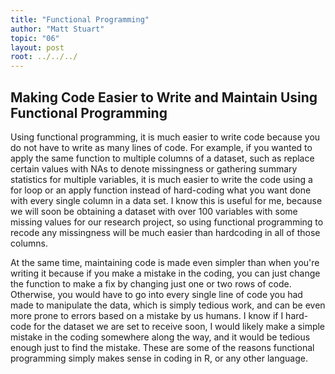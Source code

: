 ```yaml
---
title: "Functional Programming"
author: "Matt Stuart"
topic: "06"
layout: post
root: ../../../
---
```



## Making Code Easier to Write and Maintain Using Functional Programming

Using functional programming, it is much easier to write code because you do not have to write as many lines of code.  For example, if you wanted to apply the same function to multiple columns of a dataset, such as replace certain values with NAs to denote missingness or gathering summary statistics for multiple variables, it is much easier to write the code using a for loop or an apply function instead of hard-coding what you want done with every single column in a data set.  I know this is useful for me, because we will soon be obtaining a dataset with over 100 variables with some missing values for our research project, so using functional programming to recode any missingness will be much easier than hardcoding in all of those columns.

At the same time, maintaining code is made even simpler than when you're writing it because if you make a mistake in the coding, you can just change the function to make a fix by changing just one or two rows of code.  Otherwise, you would have to go into every single line of code you had made to manipulate the data, which is simply tedious work, and can be even more prone to errors based on a mistake by us humans.  I know if I hard-code for the dataset we are set to receive soon, I would likely make a simple mistake in the coding somewhere along the way, and it would be tedious enough just to find the mistake.  These are some of the reasons functional programming simply makes sense in coding in R, or any other language.
